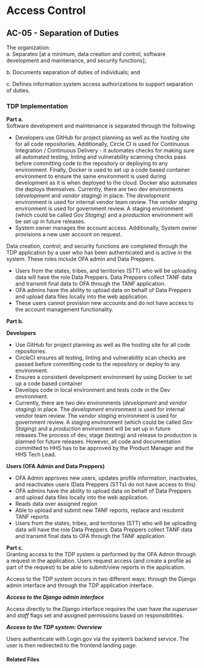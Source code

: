 # Access Control
## AC-05 - Separation of Duties

The organization:  
a. Separates [at a minimum, data creation and control, software development and maintenance, and security functions];

b. Documents separation of duties of individuals; and 

c. Defines information system access authorizations to support separation of duties.

### TDP Implementation

**Part a.**  
Software development and maintenance is separated through the following:
* Developers use GitHub for project planning as well as the hosting site for all code repositories.  Additionally, Circle CI is used for Continuous Integration / Continuous Delivery - it automates checks for making sure all automated testing, linting and vulnerability scanning checks pass before committing code to the repository or deploying to any environment.  Finally, Docker is used to set up a code based container environment to ensure the same environment is used during development as it is when deployed to the cloud.  Docker also automates the deploys themselves.  Currently, there are two dev environments (*development* and *vendor staging*) in place. The *development* environment is used for internal vendor team review. The *vendor staging* environment is used for government review.  A staging environment (which could be called *Gov Staging*) and a *production* environment will be set up in future releases.
* System owner manages the account access. Additionally, System owner provisions a new user account on request.

Data creation, control, and security functions are completed through the TDP application by a user who has been authenticated and is active in the system. These roles include OFA admin and Data Preppers. 
* Users from the states, tribes, and territories (STT) who will be uploading data will have the role Data Preppers.  Data Preppers collect TANF data and transmit final data to OFA through the TANF application.
* OFA admins have the ability to upload data on behalf of Data Preppers and upload data files locally into the web application. 
* These users cannot provision new accounts and do not have access to the account management functionality.

**Part b.**  

**Developers**  
  - Use GitHub for project planning as well as the hosting site for all code repositories.  
  - CircleCI ensures all testing, linting and vulnerability scan checks are passed before committing code to the repository or deploy to any environment.  
  - Ensures a consistent development environment by using Docker to set up a code based container 
  - Develops code in local environment and tests code in the Dev environment.
  - Currently, there are two dev environments (*development* and *vendor staging*) in place. The *development* environment is used for internal vendor team review. The *vendor staging* environment is used for government review.  A staging environment (which could be called *Gov Staging*) and a *production* environment will be set up in future releases.The process of dev, stage (testing) and release to production is planned for future releases.  However, all code and documentation committed to HHS has to be approved by the Product Manager and the HHS Tech Lead.  

**Users (OFA Admin and Data Preppers)**
  - OFA Admin approves new users, updates profile information, inactivates, and reactivates users (Data Preppers (STTs) do not have access to this)
  - OFA admins have the ability to upload data on behalf of Data Preppers and upload data files locally into the web application. 
  - Reads data over assigned region
  - Able to upload and submit new TANF reports, replace and resubmit TANF reports  
  - Users from the states, tribes, and territories (STT) who will be uploading data will have the role Data Preppers.  Data Preppers collect TANF data and transmit final data to OFA through the TANF application.

**Part c.**   
Granting access to the TDP system is performed by the OFA Admin through a request in the application.  Users request access (and create a profile as part of the request) to be able to submit/view reports in the application.

Access to the TDP system occurs in two different ways: through the Django admin interface and through the TDP application interface.  

***Access to the Django admin interface***  

Access directly to the Django interface requires the user have the *superuser* and *staff* flags set and assigned permissions based on responsibilities.  

***Access to the TDP system: Overview***  

Users authenticate with Login.gov via the system’s backend service. The user is then redirected to the frontend landing page.


#### Related Files
